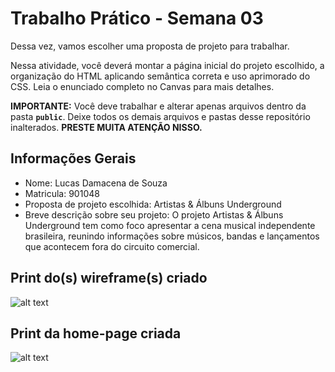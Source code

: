 # Trabalho Prático - Semana 03

Dessa vez, vamos escolher uma proposta de projeto para trabalhar.

Nessa atividade, você deverá montar a página inicial do projeto escolhido, a organização do HTML aplicando semântica correta e uso aprimorado do CSS. Leia o enunciado completo no Canvas para mais detalhes.

**IMPORTANTE:** Você deve trabalhar e alterar apenas arquivos dentro da pasta **`public`**. Deixe todos os demais arquivos e pastas desse repositório inalterados. **PRESTE MUITA ATENÇÃO NISSO.**

## Informações Gerais

- Nome: Lucas Damacena de Souza
- Matricula: 901048
- Proposta de projeto escolhida: Artistas & Álbuns Underground
- Breve descrição sobre seu projeto: O projeto Artistas & Álbuns Underground tem como foco apresentar a cena musical independente brasileira, reunindo informações sobre músicos, bandas e lançamentos que acontecem fora do circuito comercial.



## Print do(s) wireframe(s) criado

![alt text](wireframe.png)


## Print da home-page criada

![alt text](site.png)

